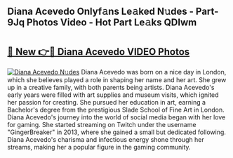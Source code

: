 ## Diana Acevedo Onlyf𝚊ns Le𝚊ked N𝚞des - Part-9Jq Photos Video - Hot Part Le𝚊ks QDIwm

# <h2><a href="http://ab15055.deff.icu/?id=Diana+Acevedo">🔗 New 👉🔴 Diana Acevedo VIDEO Photos</a></h2>

[![Diana Acevedo N𝚞des](https://i.imgur.com/rIISA9y.gif)](http://ab15055.deff.icu/?id=Diana+Acevedo)
Diana Acevedo was born on a nice day in London, which she believes played a role in shaping her name and her art. She grew up in a creative family, with both parents being artists. Diana Acevedo's early years were filled with art supplies and museum visits, which ignited her passion for creating. She pursued her education in art, earning a Bachelor's degree from the prestigious Slade School of Fine Art in London. Diana Acevedo's journey into the world of social media began with her love for gaming. She started streaming on Twitch under the username "GingerBreaker" in 2013, where she gained a small but dedicated following. Diana Acevedo's charisma and infectious energy shone through her streams, making her a popular figure in the gaming community.
